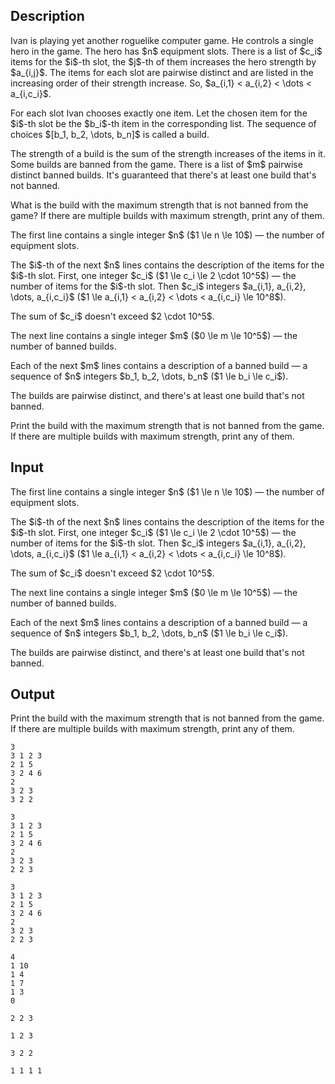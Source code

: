 ## Description

<div><p>Ivan is playing yet another roguelike computer game. He controls a single hero in the game. The hero has $n$ equipment slots. There is a list of $c_i$ items for the $i$-th slot, the $j$-th of them increases the hero strength by $a_{i,j}$. The items for each slot are pairwise distinct and are listed in the increasing order of their strength increase. So, $a_{i,1} &lt; a_{i,2} &lt; \dots &lt; a_{i,c_i}$.</p><p>For each slot Ivan chooses exactly one item. Let the chosen item for the $i$-th slot be the $b_i$-th item in the corresponding list. The sequence of choices $[b_1, b_2, \dots, b_n]$ is called <span class="tex-font-style-it">a build</span>.</p><p>The strength of a build is the sum of the strength increases of the items in it. Some builds are banned from the game. There is a list of $m$ pairwise distinct banned builds. It's guaranteed that there's at least one build that's not banned.</p><p>What is the build with the maximum strength that is not banned from the game? If there are multiple builds with maximum strength, print any of them.</p></div><div class="input-specification"><p>The first line contains a single integer $n$ ($1 \le n \le 10$)&nbsp;— the number of equipment slots.</p><p>The $i$-th of the next $n$ lines contains the description of the items for the $i$-th slot. First, one integer $c_i$ ($1 \le c_i \le 2 \cdot 10^5$)&nbsp;— the number of items for the $i$-th slot. Then $c_i$ integers $a_{i,1}, a_{i,2}, \dots, a_{i,c_i}$ ($1 \le a_{i,1} &lt; a_{i,2} &lt; \dots &lt; a_{i,c_i} \le 10^8$).</p><p>The sum of $c_i$ doesn't exceed $2 \cdot 10^5$.</p><p>The next line contains a single integer $m$ ($0 \le m \le 10^5$)&nbsp;— the number of banned builds.</p><p>Each of the next $m$ lines contains a description of a banned build&nbsp;— a sequence of $n$ integers $b_1, b_2, \dots, b_n$ ($1 \le b_i \le c_i$).</p><p>The builds are pairwise distinct, and there's at least one build that's not banned.</p></div><div class="output-specification"><p>Print the build with the maximum strength that is not banned from the game. If there are multiple builds with maximum strength, print any of them.</p></div>

## Input

<p>The first line contains a single integer $n$ ($1 \le n \le 10$)&nbsp;— the number of equipment slots.</p><p>The $i$-th of the next $n$ lines contains the description of the items for the $i$-th slot. First, one integer $c_i$ ($1 \le c_i \le 2 \cdot 10^5$)&nbsp;— the number of items for the $i$-th slot. Then $c_i$ integers $a_{i,1}, a_{i,2}, \dots, a_{i,c_i}$ ($1 \le a_{i,1} &lt; a_{i,2} &lt; \dots &lt; a_{i,c_i} \le 10^8$).</p><p>The sum of $c_i$ doesn't exceed $2 \cdot 10^5$.</p><p>The next line contains a single integer $m$ ($0 \le m \le 10^5$)&nbsp;— the number of banned builds.</p><p>Each of the next $m$ lines contains a description of a banned build&nbsp;— a sequence of $n$ integers $b_1, b_2, \dots, b_n$ ($1 \le b_i \le c_i$).</p><p>The builds are pairwise distinct, and there's at least one build that's not banned.</p>

## Output

<p>Print the build with the maximum strength that is not banned from the game. If there are multiple builds with maximum strength, print any of them.</p>





```input1
3
3 1 2 3
2 1 5
3 2 4 6
2
3 2 3
3 2 2
```




```input2
3
3 1 2 3
2 1 5
3 2 4 6
2
3 2 3
2 2 3
```




```input3
3
3 1 2 3
2 1 5
3 2 4 6
2
3 2 3
2 2 3
```




```input4
4
1 10
1 4
1 7
1 3
0
```




```output1
2 2 3
```




```output2
1 2 3
```




```output3
3 2 2
```




```output4
1 1 1 1
```


